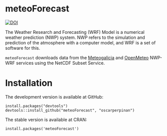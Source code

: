 meteoForecast
=====

[![DOI](https://zenodo.org/badge/1928/oscarperpinan/meteoForecast.png)](http://dx.doi.org/10.5281/zenodo.10775)

  The Weather Research and Forecasting (WRF) Model is a numerical
  weather prediction (NWP) system. NWP refers to the simulation and
  prediction of the atmosphere with a computer model, and WRF is a set
  of software for this.
  
  `meteoForecast` downloads data from the
  [Meteogalicia](http://www.meteogalicia.es/web/modelos/threddsIndex.action)
  and [OpenMeteo](https://openmeteoforecast.org/wiki/Data) NWP-WRF
  services using the NetCDF Subset Service.


# Installation #

The development version is available at GitHub:

    install.packages("devtools")
    devtools::install_github("meteoForecast", "oscarperpinan")

The stable version is available at CRAN:

    install.packages('meteoForecast')

